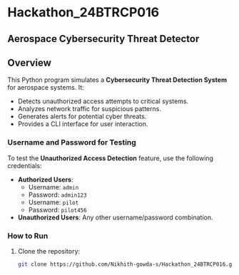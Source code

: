 # Hackathon_24BTRCP016

## Aerospace Cybersecurity Threat Detector

## Overview
This Python program simulates a **Cybersecurity Threat Detection System** for aerospace systems. It:
- Detects unauthorized access attempts to critical systems.
- Analyzes network traffic for suspicious patterns.
- Generates alerts for potential cyber threats.
- Provides a CLI interface for user interaction.

### Username and Password for Testing
To test the **Unauthorized Access Detection** feature, use the following credentials:
- **Authorized Users**:
  - Username: `admin`
  - Password: `admin123`
  - Username: `pilot`
  - Password: `pilot456`
- **Unauthorized Users**: Any other username/password combination.

  
### How to Run
1. Clone the repository:
   ```bash
   git clone https://github.com/Nikhith-gowda-s/Hackathon_24BTRCP016.git
